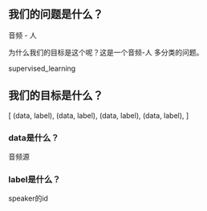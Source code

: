 ## 我们的问题是什么？
音频 - 人


为什么我们的目标是这个呢？这是一个音频-人
多分类的问题。

supervised_learning



## 我们的目标是什么？

[
    (data, label),
    (data, label),
    (data, label),
    (data, label),
]

### data是什么？
音频源

### label是什么？
speaker的id


